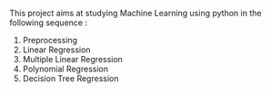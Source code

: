 This project aims at studying Machine Learning using python in the following sequence : 

1. Preprocessing
2. Linear Regression
3. Multiple Linear Regression
4. Polynomial Regression
5. Decision Tree Regression